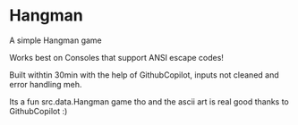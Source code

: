 # Hangman
A simple Hangman game

Works best on Consoles that support ANSI escape codes!

Built withtin 30min with the help of GithubCopilot, inputs not cleaned and error handling meh. 

Its a fun src.data.Hangman game tho and the ascii art is real good thanks to GithubCopilot :) 
